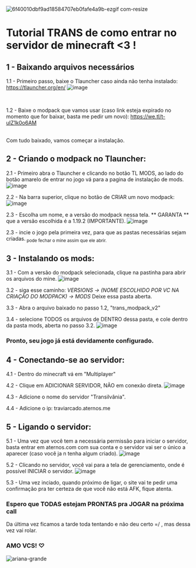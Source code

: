 
![6f40010dbf9ad18584707eb0fafe4a9b-ezgif com-resize](https://github.com/user-attachments/assets/f6b78f88-22e6-4824-8e24-7764a4abfc59)

# Tutorial TRANS de como entrar no servidor de minecraft <3 !

## 1 - Baixando arquivos necessários

1.1 - Primeiro passo, baixe o Tlauncher caso ainda não tenha instalado:
https://tlauncher.org/en/
![image](https://github.com/user-attachments/assets/ea8dd1db-08d3-4767-9120-946f6de251f5)

<br>

1.2 - Baixe o modpack que vamos usar (caso link esteja expirado no momento que for baixar, basta me pedir um novo):
https://we.tl/t-uIZ1k0o6AM

<br>
Com tudo baixado, vamos começar a instalação.
<br>



## 2 - Criando o modpack no Tlauncher:

2.1 - Primeiro abra o Tlauncher e clicando no botão TL MODS, ao lado do botão amarelo de entrar no jogo vá para a pagina de instalação de mods.
![image](https://github.com/user-attachments/assets/eaef8537-d2cd-4fa4-97c9-67e68a05bebb)
<br>

2.2 - Na barra superior, clique no botão de CRIAR um novo modpack:
![image](https://github.com/user-attachments/assets/0e4701f0-70cc-4293-b61b-19982bb09494)
<br>

2.3 - Escolha um nome, e a versão do modpack nessa tela.
      ** GARANTA ** que a versão escolhida é a 1.19.2 (IMPORTANTE).
![image](https://github.com/user-attachments/assets/06b3440d-0384-4a94-87bf-64c17b299e01)
<br>


2.3 - incie o jogo pela primeira vez, para que as pastas necessárias sejam criadas.<sub> pode fechar o mine assim que ele abrir. </sub>
<br>

## 3 - Instalando os mods:

3.1 - Com a versão do modpack selecionada, clique na pastinha para abrir os arquivos do mine.
![image](https://github.com/user-attachments/assets/1209f3ab-58d1-426e-b6cb-cf4d437acd48)
<br>

3.2 - siga esse caminho:
*VERSIONS -> (NOME ESCOLHIDO POR VC NA CRIAÇÃO DO MODPACK) -> MODS*
Deixe essa pasta aberta.
<br>

3.3 - Abra o arquivo baixado no passo 1.2, "trans_modpack_v2"
<br>

3.4 - selecione TODOS os arquivos de DENTRO dessa pasta, e cole dentro da pasta mods, aberta no passo 3.2.
![image](https://github.com/user-attachments/assets/f5eb8bd9-0397-407c-8722-27df0d2ff9ce)
<br>

### Pronto, seu jogo já está devidamente configurado.

## 4 - Conectando-se ao servidor:

4.1 - Dentro do minecraft vá em "Multiplayer"
<br>

4.2 - Clique em ADICIONAR SERVIDOR, NÃO em conexão direta.
![image](https://github.com/user-attachments/assets/f94e5e5c-4d2f-4f0c-976d-68a17a1d7fc6)
<br>

4.3 - Adicione o nome do servidor "Transilvânia".
<br>

4.4 - Adicione o ip: traviarcado.aternos.me
<br>

## 5 - Ligando o servidor:

5.1 - Uma vez que você tem a necessária permissão para iniciar o servidor, basta entrar em aternos.com com sua conta e o servidor vai ser o único a aparecer (caso você ja n tenha algum criado).
![image](https://github.com/user-attachments/assets/e36cd882-a755-43d4-8c42-54c0beca7096)
<br>

5.2 - Clicando no servidor, você vai para a tela de gerenciamento, onde é possível INICIAR o servidor.
![image](https://github.com/user-attachments/assets/048a848f-8915-4b27-973b-b100860e0fc6)
<br>

5.3 - Uma vez inciado, quando próximo de ligar, o site vai te pedir uma confirmação pra ter certeza de que você não está AFK, fique atenta.
<br>


### Espero que TODAS estejam PRONTAS pra JOGAR na próxima call
Da última vez ficamos a tarde toda tentando e não deu certo =/ , mas dessa vez vai rolar. 
### AMO VCS! ♡

![ariana-grande](https://github.com/user-attachments/assets/0c50ef1d-bbd1-443e-9acd-e4bc6a0346ef)



